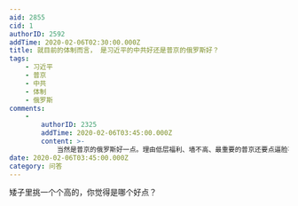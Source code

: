 ```yaml
---
aid: 2855
cid: 1
authorID: 2592
addTime: 2020-02-06T02:30:00.000Z
title: 就目前的体制而言， 是习近平的中共好还是普京的俄罗斯好？
tags:
    - 习近平
    - 普京
    - 中共
    - 体制
    - 俄罗斯
comments:
    -
        authorID: 2325
        addTime: 2020-02-06T03:45:00.000Z
        content: >-
            当然是普京的俄罗斯好一点。理由低层福利、墙不高、最重要的普京还要点逼脸不改宪（当然改宪了之后就不是目前的体制）。更重要的就各自体制，俄罗斯有基本的民主换个人还有和平进步的可能，中共嘛，只有更烂烂到爆炸。
date: 2020-02-06T03:45:00.000Z
category: 问答
---
```


矮子里挑一个个高的，你觉得是哪个好点？
